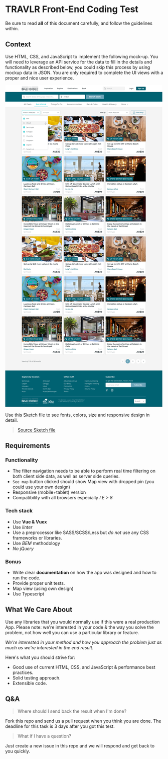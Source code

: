 # TRAVLR Front-End Coding Test

Be sure to read **all** of this document carefully, and follow the guidelines within.

## Context

Use HTML, CSS, and JavaScript to implement the following mock-up. You will need to leverage an API service for the data to fill in the details and functionality as described below, you could skip this process by using mockup data in JSON. You are only required to complete the UI views with a proper and nice user experience.

![Travlr-frontend-test-mockup](./travlr-frontend-test.png)

Use this Sketch file to see fonts, colors, size and responsive design in detail.

> [Source Sketch file](travlr-frontend-test.sketch)

## Requirements

### Functionality

- The filter navigation needs to be able to perform real time filtering on both client side data, as well as server side queries.
- `See map` button clicked should show Map view with dropped pin (you could use your own design)
- Responsive (mobile+tablet) version
- Compatibility with all browsers especially *I.E > 8*

### Tech stack

- Use **Vue & Vuex**
- Use _linter_
- Use a preprocessor like SASS/SCSS/Less but _do not_ use any CSS frameworks or libraries.
- Use *BEM* methodology
- _No jQuery_

### Bonus

- Write clear **documentation** on how the app was designed and how to run the code.
- Provide proper unit tests.
- Map view (using own design)
- Use Typescript

## What We Care About

Use any libraries that you would normally use if this were a real production App. Please note: we're interested in your code & the way you solve the problem, not how well you can use a particular library or feature.

_We're interested in your method and how you approach the problem just as much as we're interested in the end result._

Here's what you should strive for:

- Good use of current HTML, CSS, and JavaScript & performance best practices.
- Solid testing approach.
- Extensible code.

## Q&A

> Where should I send back the result when I'm done?

Fork this repo and send us a pull request when you think you are done. The deadline for this task is 3 days after you got this test.

> What if I have a question?

Just create a new issue in this repo and we will respond and get back to you quickly.
